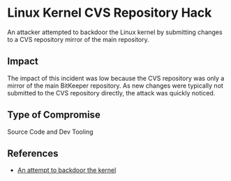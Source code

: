 # Linux Kernel CVS Repository Hack

An attacker attempted to backdoor the Linux kernel by submitting changes to a
CVS repository mirror of the main repository.

## Impact

The impact of this incident was low because the CVS repository was only a mirror
of the main BitKeeper repository. As new changes were typically not submitted to
the CVS repository directly, the attack was quickly noticed.

## Type of Compromise

Source Code and Dev Tooling

## References

- [An attempt to backdoor the kernel](https://lwn.net/Articles/57135/)
